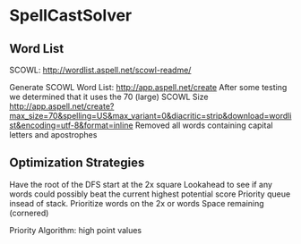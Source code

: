 # SpellCastSolver


## Word List
SCOWL: http://wordlist.aspell.net/scowl-readme/

Generate SCOWL Word List: http://app.aspell.net/create
After some testing we determined that it uses the 70 (large) SCOWL Size
http://app.aspell.net/create?max_size=70&spelling=US&max_variant=0&diacritic=strip&download=wordlist&encoding=utf-8&format=inline
Removed all words containing capital letters and apostrophes 


## Optimization Strategies

Have the root of the DFS start at the 2x square
Lookahead to see if any words could possibly beat the current highest potential score
Priority queue insead of stack. Prioritize words on the 2x or words
Space remaining (cornered)

Priority Algorithm:
  high point values
  



